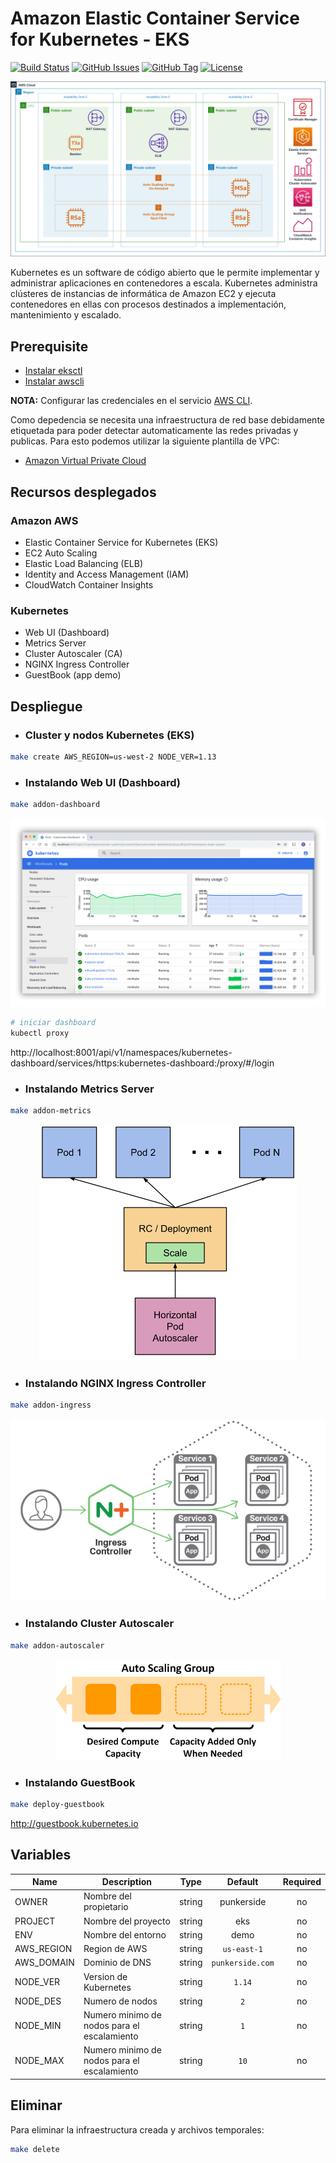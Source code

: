 # Amazon Elastic Container Service for Kubernetes - EKS

[![Build Status](https://travis-ci.org/punkerside/eksctl-demo.svg?branch=master)](https://travis-ci.org/punkerside/eksctl-demo)
[![GitHub Issues](https://img.shields.io/github/issues/punkerside/eksctl-demo.svg)](https://github.com/punkerside/eksctl-demo/issues)
[![GitHub Tag](https://img.shields.io/github/tag-date/punkerside/eksctl-demo.svg?style=plastic)](https://github.com/punkerside/eksctl-demo/tags/)
[![License](https://img.shields.io/badge/License-Apache%202.0-blue.svg)](https://opensource.org/licenses/Apache-2.0)

<center><img src='docs/img/architecture.png'></center>

Kubernetes es un software de código abierto que le permite implementar y administrar aplicaciones en contenedores a escala. Kubernetes administra clústeres de instancias de informática de Amazon EC2 y ejecuta contenedores en ellas con procesos destinados a implementación, mantenimiento y escalado.

## Prerequisite


* [Instalar eksctl](https://eksctl.io/introduction/installation/)
* [Instalar awscli](https://docs.aws.amazon.com/cli/latest/userguide/cli-chap-install.html)

**NOTA:** Configurar las credenciales en el servicio [AWS CLI](https://docs.aws.amazon.com/cli/latest/reference/configure/).

Como depedencia se necesita una infraestructura de red base debidamente etiquetada para poder detectar automaticamente las redes privadas y publicas. Para esto podemos utilizar la siguiente plantilla de VPC:

* [Amazon Virtual Private Cloud](https://github.com/punkerside/terraform-aws-template-vpc)

## Recursos desplegados

### Amazon AWS

* Elastic Container Service for Kubernetes (EKS)
* EC2 Auto Scaling
* Elastic Load Balancing (ELB)
* Identity and Access Management (IAM)
* CloudWatch Container Insights

### Kubernetes

* Web UI (Dashboard)
* Metrics Server
* Cluster Autoscaler (CA)
* NGINX Ingress Controller
* GuestBook (app demo)

## Despliegue

* ### Cluster y nodos Kubernetes (EKS)

```bash
make create AWS_REGION=us-west-2 NODE_VER=1.13
```

* ### Instalando Web UI (Dashboard)

```bash
make addon-dashboard
```

<p align="center">
  <img src="docs/img/dashboard.png">
</p>

```bash
# iniciar dashboard
kubectl proxy
```

http://localhost:8001/api/v1/namespaces/kubernetes-dashboard/services/https:kubernetes-dashboard:/proxy/#/login

* ### Instalando Metrics Server

```bash
make addon-metrics
```

<p align="center">
  <img src="docs/img/autoscaling-pods.png">
</p>

* ### Instalando NGINX Ingress Controller

```bash
make addon-ingress
```
<p align="center">
  <img src="docs/img/ingress.png">
</p>

* ### Instalando Cluster Autoscaler

```bash
make addon-autoscaler
```

<p align="center">
  <img src="docs/img/autoscaling-nodos.png">
</p>

* ### Instalando GuestBook

```bash
make deploy-guestbook
```

http://guestbook.kubernetes.io


## Variables

| Name | Description | Type | Default | Required |
|------|-------------|:----:|:-----:|:-----:|
| OWNER | Nombre del propietario | string | punkerside | no |
| PROJECT | Nombre del proyecto | string | eks | no |
| ENV | Nombre del entorno | string | demo | no |
| AWS_REGION | Region de AWS | string | `us-east-1` | no |
| AWS_DOMAIN | Dominio de DNS | string | `punkerside.com` | no |
| NODE_VER | Version de Kubernetes | string | `1.14` | no |
| NODE_DES | Numero de nodos | string | `2` | no |
| NODE_MIN | Numero minimo de nodos para el escalamiento| string | `1` | no |
| NODE_MAX | Numero minimo de nodos para el escalamiento| string | `10` | no |

## Eliminar

Para eliminar la infraestructura creada y archivos temporales:

```bash
make delete
```